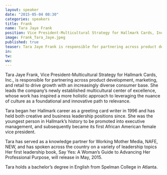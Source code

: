 ```yaml
---
layout: speaker
date: "2015-05-04 08:30"
categories: speakers
title: Frank
name: Tara Jaye Frank
position: Vice President-Multicultural Strategy for Hallmark Cards, Inc.
image: Frank_Tara_Jaye.jpeg
published: true
teaser: Tara Jaye Frank is responsible for partnering across product development, marketing, and retail to drive growth with an increasingly diverse consumer base.
in:
tw:
ww: 
---
```

Tara Jaye Frank, Vice President-Multicultural Strategy for Hallmark Cards, Inc., is responsible for partnering across product development, marketing, and retail to drive growth with an increasingly diverse consumer base. She leads the company’s newly established multicultural center of excellence, whose work has inspired a more holistic approach to leveraging the nuance of culture as a foundational and innovative path to relevance.

Tara began her Hallmark career as a greeting card writer in 1996 and has held both creative and business leadership positions since. She was the youngest person in Hallmark’s history to be promoted into executive management, and subsequently became its first African American female vice president. 

Tara has served as a knowledge partner for Working Mother Media, NAFE, NEW, and has spoken across the country on a variety of leadership topics Her first leadership book, Say Yes: A Woman’s Guide to Advancing Her Professional Purpose, will release in May, 2015. 

Tara holds a bachelor’s degree in English from Spelman College in Atlanta.
